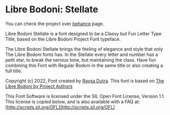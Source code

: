 # Libre Bodoni: Stellate
You can check the project over [behance](https://www.behance.net/gallery/151311579/Libre-Bodoni-Stellate/modules/854399793) page.

Libre Bodoni Stellate is a font designed to be a Classy but Fun Letter Type Title, based on the Libre Bodoni Project Font typeface.

The Libre Bodoni Stellate brings the feeling of elegance and style that only The Libre Bodoni fonts has. In the Stellate every letter and number has a petit star, to break the serious tone, but maintaining the class. Have fun combining this Font with Regular Bodoni in the same title or also creating a full title.

Copyright (c) 2022, Font created by [Raysa Dutra](https://hi-hi-ray.github.io/). This font is based on [The Libre Bodoni by Project Authors](https://github.com/googlefonts/Libre-Bodoni/)

This Font Software is licensed under the SIL Open Font License, Version 1.1.
This license is copied below, and is also available with a FAQ at:
[http://scripts.sil.org/OFL](http://scripts.sil.org/OFL)

